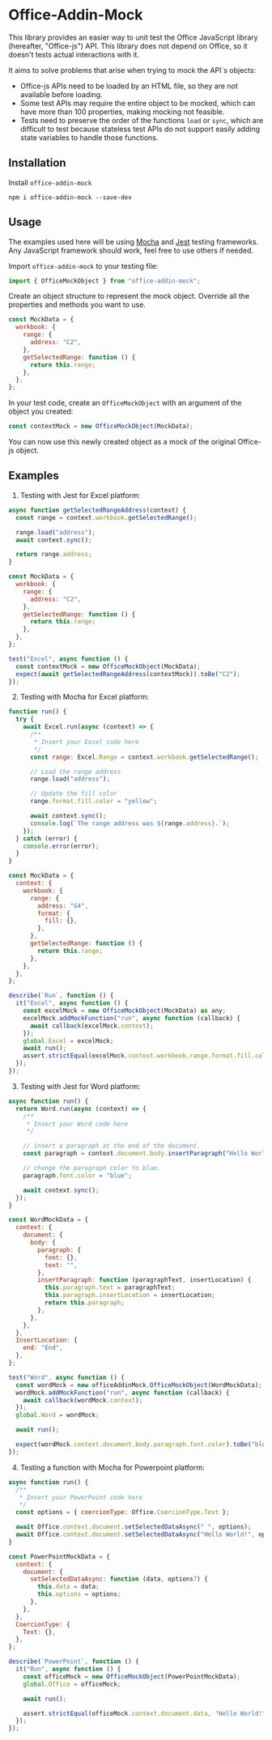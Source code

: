 # Office-Addin-Mock

  This library provides an easier way to unit test the Office JavaScript library (hereafter, "Office-js") API.
  This library does not depend on Office, so it doesn't tests actual interactions with it.
  
  It aims to solve problems that arise when trying to mock the API`s objects:

- Office-js APIs need to be loaded by an HTML file, so they are not available before loading.
- Some test APIs may require the entire object to be mocked, which can have more than 100 properties, making mocking not feasible.
- Tests need to preserve the order of the functions `load` or `sync`, which are difficult to test because stateless test APIs do not support easily adding state variables to handle those functions.

## Installation

Install `office-addin-mock`

```
npm i office-addin-mock --save-dev
```

## Usage

The examples used here will be using [Mocha](mochajs.org/) and [Jest](https://jestjs.io/) testing frameworks. Any JavaScript framework should work, feel free to use others if needed.

Import `office-addin-mock` to your testing file:

```Javascript
import { OfficeMockObject } from "office-addin-mock";
```

Create an object structure to represent the mock object. Override all the properties and methods you want to use.

```Javascript
const MockData = {
  workbook: {
    range: {
      address: "C2",
    },
    getSelectedRange: function () {
      return this.range;
    },
  },
};
```

In your test code, create an `OfficeMockObject` with an argument of the object you created:

```Javascript
const contextMock = new OfficeMockObject(MockData);
```

You can now use this newly created object as a mock of the original Office-js object.

## Examples

1. Testing with Jest for Excel platform:

```Javascript
async function getSelectedRangeAddress(context) {
  const range = context.workbook.getSelectedRange();

  range.load("address");
  await context.sync();

  return range.address;
}

const MockData = {
  workbook: {
    range: {
      address: "C2",
    },
    getSelectedRange: function () {
      return this.range;
    },
  },
};

test("Excel", async function () {
  const contextMock = new OfficeMockObject(MockData);
  expect(await getSelectedRangeAddress(contextMock)).toBe("C2");
});
```

2. Testing with Mocha for Excel platform:

```Javascript
function run() {
  try {
    await Excel.run(async (context) => {
      /**
       * Insert your Excel code here
       */
      const range: Excel.Range = context.workbook.getSelectedRange();

      // Load the range address
      range.load("address");

      // Update the fill color
      range.format.fill.color = "yellow";

      await context.sync();
      console.log(`The range address was ${range.address}.`);
    });
  } catch (error) {
    console.error(error);
  }
}

const MockData = {
  context: {
    workbook: {
      range: {
        address: "G4",
        format: {
          fill: {},
        },
      },
      getSelectedRange: function () {
        return this.range;
      },
    },
  },
};

describe(`Run`, function () {
  it("Excel", async function () {
    const excelMock = new OfficeMockObject(MockData) as any;
    excelMock.addMockFunction("run", async function (callback) {
      await callback(excelMock.context);
    });
    global.Excel = excelMock;
    await run();
    assert.strictEqual(excelMock.context.workbook.range.format.fill.color, "yellow");
  });
});
```

3. Testing with Jest for Word platform:

```Javascript
async function run() {
  return Word.run(async (context) => {
    /**
     * Insert your Word code here
     */

    // insert a paragraph at the end of the document.
    const paragraph = context.document.body.insertParagraph("Hello World", Word.InsertLocation.end);

    // change the paragraph color to blue.
    paragraph.font.color = "blue";

    await context.sync();
  });
}

const WordMockData = {
  context: {
    document: {
      body: {
        paragraph: {
          font: {},
          text: "",
        },
        insertParagraph: function (paragraphText, insertLocation) {
          this.paragraph.text = paragraphText;
          this.paragraph.insertLocation = insertLocation;
          return this.paragraph;
        },
      },
    },
  },
  InsertLocation: {
    end: "End",
  },
};

test("Word", async function () {
  const wordMock = new officeAddinMock.OfficeMockObject(WordMockData);
  wordMock.addMockFunction("run", async function (callback) {
    await callback(wordMock.context);
  });
  global.Word = wordMock;

  await run();

  expect(wordMock.context.document.body.paragraph.font.color).toBe("blue");
});
```

4. Testing a function with Mocha for Powerpoint platform:

```Javascript
async function run() {
  /**
   * Insert your PowerPoint code here
   */
  const options = { coercionType: Office.CoercionType.Text };

  await Office.context.document.setSelectedDataAsync(" ", options);
  await Office.context.document.setSelectedDataAsync("Hello World!", options);
}

const PowerPointMockData = {
  context: {
    document: {
      setSelectedDataAsync: function (data, options?) {
        this.data = data;
        this.options = options;
      },
    },
  },
  CoercionType: {
    Text: {},
  },
};

describe(`PowerPoint`, function () {
  it("Run", async function () {
    const officeMock = new OfficeMockObject(PowerPointMockData);
    global.Office = officeMock;

    await run();

    assert.strictEqual(officeMock.context.document.data, "Hello World!");
  });
});

```
